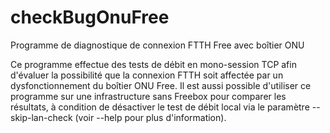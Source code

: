 # checkBugOnuFree
Programme de diagnostique de connexion FTTH Free avec boîtier ONU

Ce programme effectue des tests de débit en mono-session TCP afin d'évaluer la
possibilité que la connexion FTTH soit affectée par un dysfonctionnement du
boîtier ONU Free.
Il est aussi possible d'utiliser ce programme sur une infrastructure sans
Freebox pour comparer les résultats, à condition de désactiver le test de débit
local via le paramètre --skip-lan-check (voir --help pour plus d'information).
